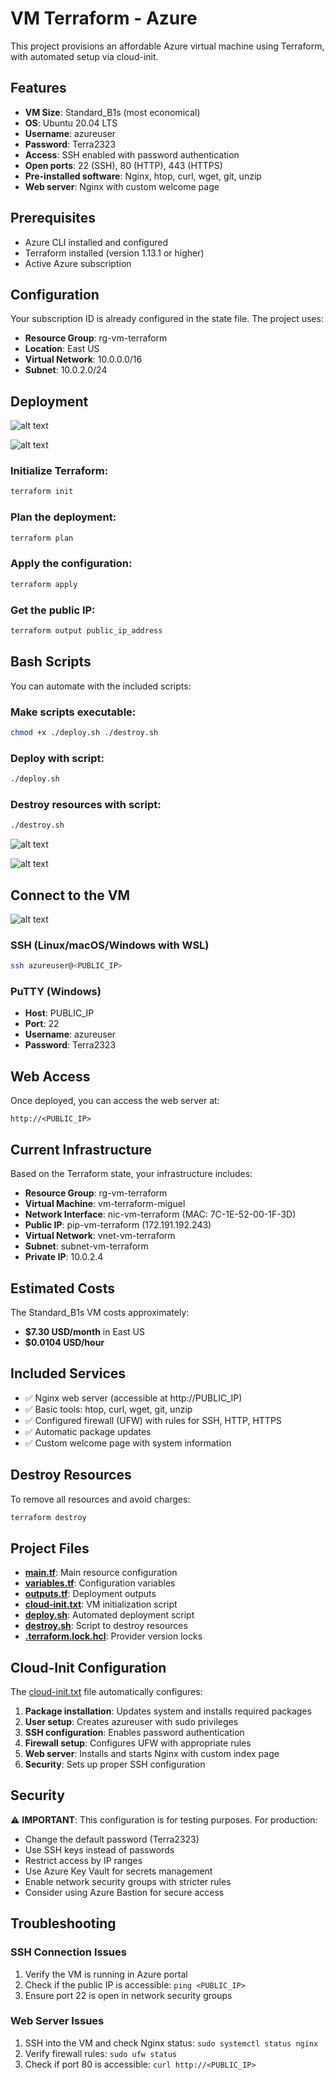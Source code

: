 # VM Terraform - Azure

This project provisions an affordable Azure virtual machine using Terraform, with automated setup via cloud-init.

## Features

- **VM Size**: Standard_B1s (most economical)
- **OS**: Ubuntu 20.04 LTS
- **Username**: azureuser
- **Password**: Terra2323
- **Access**: SSH enabled with password authentication
- **Open ports**: 22 (SSH), 80 (HTTP), 443 (HTTPS)
- **Pre-installed software**: Nginx, htop, curl, wget, git, unzip
- **Web server**: Nginx with custom welcome page

## Prerequisites

- Azure CLI installed and configured
- Terraform installed (version 1.13.1 or higher)
- Active Azure subscription

## Configuration

Your subscription ID is already configured in the state file. The project uses:
- **Resource Group**: rg-vm-terraform
- **Location**: East US
- **Virtual Network**: 10.0.0.0/16
- **Subnet**: 10.0.2.0/24

## Deployment

![alt text](image-6.png)

![alt text](image-7.png)

### Initialize Terraform:
```bash
terraform init
```

### Plan the deployment:
```bash
terraform plan
```

### Apply the configuration:
```bash
terraform apply
```

### Get the public IP:
```bash
terraform output public_ip_address
```

## Bash Scripts

You can automate with the included scripts:

### Make scripts executable:
```bash
chmod +x ./deploy.sh ./destroy.sh
```

### Deploy with script:
```bash
./deploy.sh
```

### Destroy resources with script:
```bash
./destroy.sh
```

![alt text](image-9.png)

![alt text](image-10.png)


## Connect to the VM

![alt text](image-8.png)


### SSH (Linux/macOS/Windows with WSL)
```bash
ssh azureuser@<PUBLIC_IP>
```

### PuTTY (Windows)
- **Host**: PUBLIC_IP
- **Port**: 22
- **Username**: azureuser
- **Password**: Terra2323

## Web Access

Once deployed, you can access the web server at:
```
http://<PUBLIC_IP>
```


## Current Infrastructure

Based on the Terraform state, your infrastructure includes:

- **Resource Group**: rg-vm-terraform
- **Virtual Machine**: vm-terraform-miguel
- **Network Interface**: nic-vm-terraform (MAC: 7C-1E-52-00-1F-3D)
- **Public IP**: pip-vm-terraform (172.191.192.243)
- **Virtual Network**: vnet-vm-terraform
- **Subnet**: subnet-vm-terraform
- **Private IP**: 10.0.2.4

## Estimated Costs

The Standard_B1s VM costs approximately:
- **$7.30 USD/month** in East US
- **$0.0104 USD/hour**

## Included Services

- ✅ Nginx web server (accessible at http://PUBLIC_IP)
- ✅ Basic tools: htop, curl, wget, git, unzip
- ✅ Configured firewall (UFW) with rules for SSH, HTTP, HTTPS
- ✅ Automatic package updates
- ✅ Custom welcome page with system information

## Destroy Resources

To remove all resources and avoid charges:

```bash
terraform destroy
```

## Project Files

- **[main.tf](main.tf)**: Main resource configuration
- **[variables.tf](variables.tf)**: Configuration variables
- **[outputs.tf](outputs.tf)**: Deployment outputs
- **[cloud-init.txt](cloud-init.txt)**: VM initialization script
- **[deploy.sh](deploy.sh)**: Automated deployment script
- **[destroy.sh](destroy.sh)**: Script to destroy resources
- **[.terraform.lock.hcl](.terraform.lock.hcl)**: Provider version locks

## Cloud-Init Configuration

The [cloud-init.txt](cloud-init.txt) file automatically configures:

1. **Package installation**: Updates system and installs required packages
2. **User setup**: Creates azureuser with sudo privileges
3. **SSH configuration**: Enables password authentication
4. **Firewall setup**: Configures UFW with appropriate rules
5. **Web server**: Installs and starts Nginx with custom index page
6. **Security**: Sets up proper SSH configuration

## Security

⚠️ **IMPORTANT**: This configuration is for testing purposes. For production:

- Change the default password (Terra2323)
- Use SSH keys instead of passwords
- Restrict access by IP ranges
- Use Azure Key Vault for secrets management
- Enable network security groups with stricter rules
- Consider using Azure Bastion for secure access

## Troubleshooting

### SSH Connection Issues
1. Verify the VM is running in Azure portal
2. Check if the public IP is accessible: `ping <PUBLIC_IP>`
3. Ensure port 22 is open in network security groups

### Web Server Issues
1. SSH into the VM and check Nginx status: `sudo systemctl status nginx`
2. Verify firewall rules: `sudo ufw status`
3. Check if port 80 is accessible: `curl http://<PUBLIC_IP>`
